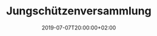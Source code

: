 ---
title: "Jungschützenversammlung"
publishdate: 2018-12-18
date: 2019-07-07T20:00:00+02:00
location: unknown
draft: false
outputs:
- html
- calendar
---